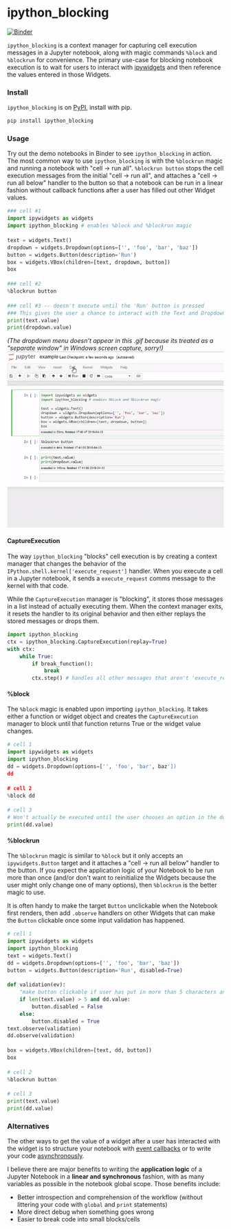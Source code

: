 # ipython_blocking
[![Binder](https://mybinder.org/badge.svg)](https://mybinder.org/v2/gh/kafonek/ipython_blocking/master)

`ipython_blocking` is a context manager for capturing cell execution messages in a Jupyter notebook, along with magic commands `%block` and `%blockrun` for convenience.  The primary use-case for blocking notebook execution is to wait for users to interact with [ipywidgets](https://github.com/jupyter-widgets/ipywidgets) and then reference the values entered in those Widgets.


### Install
`ipython_blocking` is on [PyPI](https://pypi.org/project/ipython_blocking/), install with pip.

```python
pip install ipython_blocking
```


### Usage
Try out the demo notebooks in Binder to see `ipython_blocking` in action.  The most common way to use `ipython_blocking` is with the `%blockrun` magic and running a notebook with "cell -> run all".  `%blockrun button` stops the cell execution messages from the initial "cell -> run all", and attaches a "cell -> run all below" handler to the button so that a notebook can be run in a linear fashion without callback functions after a user has filled out other Widget values.

```python
### cell #1
import ipywidgets as widgets
import ipython_blocking # enables %block and %blockrun magic

text = widgets.Text()
dropdown = widgets.Dropdown(options=['', 'foo', 'bar', 'baz'])
button = widgets.Button(description='Run')
box = widgets.VBox(children=[text, dropdown, button])
box

### cell #2
%blockrun button

### cell #3 -- doesn't execute until the 'Run' button is pressed
### This gives the user a chance to interact with the Text and Dropdown widgets
print(text.value)
print(dropdown.value)
```

*(The dropdown menu doesn't appear in this .gif because its treated as a "separate window" in Windows screen capture, sorry!)*
![](example.gif)

#### CaptureExecution
The way `ipython_blocking` "blocks" cell execution is by creating a context manager that changes the behavior of the `IPython.shell.kernel['execute_request']` handler.  When you execute a cell in a Jupyter notebook, it sends a `execute_request` comms message to the kernel with that code.  

While the `CaptureExecution` manager is "blocking", it stores those messages in a list instead of actually executing them.  When the context manager exits, it resets the handler to its original behavior and then either replays the stored messages or drops them.

```python
import ipython_blocking
ctx = ipython_blocking.CaptureExecution(replay=True)
with ctx:
    while True:
        if break_function():
            break
        ctx.step() # handles all other messages that aren't 'execute_request' including widget value changes
```

#### %block
The `%block` magic is enabled upon importing `ipython_blocking`.  It takes either a function or widget object and creates the `CaptureExecution` manager to block until that function returns True or the widget value changes.

```python
# cell 1
import ipywidgets as widgets
import ipython_blocking
dd = widgets.Dropdown(options=['', 'foo', 'bar', baz'])
dd

# cell 2
%block dd

# cell 3
# Won't actually be executed until the user chooses an option in the dd widget
print(dd.value)
```

#### %blockrun
The `%blockrun` magic is similar to `%block` but it only accepts an `ipywidgets.Button` target and it attaches a "cell -> run all below" handler to the button.  If you expect the application logic of your Notebook to be run more than once (and/or don't want to reinitialize the Widgets because the user might only change one of many options), then `%blockrun` is the better magic to use.

It is often handy to make the target `Button` unclickable when the Notebook first renders, then add `.observe` handlers on other Widgets that can make the `Button` clickable once some input validation has happened.

```python
# cell 1
import ipywidgets as widgets
import ipython_blocking
text = widgets.Text()
dd = widgets.Dropdown(options=['', 'foo', 'bar', 'baz'])
button = widgets.Button(description='Run', disabled=True)

def validation(ev):
    "make button clickable if user has put in more than 5 characters and chosen a dropdown option"
    if len(text.value) > 5 and dd.value:
        button.disabled = False
    else:
        button.disabled = True
text.observe(validation)
dd.observe(validation)

box = widgets.VBox(children=[text, dd, button])
box

# cell 2
%blockrun button

# cell 3
print(text.value)
print(dd.value)
```
    

### Alternatives
The other ways to get the value of a widget after a user has interacted with the widget is to structure your notebook with [event callbacks](https://ipywidgets.readthedocs.io/en/latest/examples/Widget%20Events.html) or to write your code [asynchronously](https://ipywidgets.readthedocs.io/en/latest/examples/Widget%20Asynchronous.html).  

I believe there are major benefits to writing the **application logic** of a Jupyter Notebook in a **linear and synchronous** fashion, with as many variables as possible in the notebook global scope.  Those benefits include:
 
 * Better introspection and comprehension of the workflow (without littering your code with `global` and `print` statements)
 * More direct debug when something goes wrong
 * Easier to break code into small blocks/cells
 




























